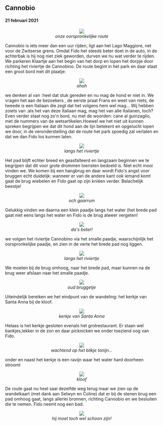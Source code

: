 ## Cannobio
#### 21 februari 2021
<p align="center"><img id="fotobreed" src="Wandelingen/foto23.jpg" /><br>
<em> onze oorspronkelijke route </em></p>
Cannobio is iets meer dan een uur rijden, ligt aan het Lago Maggiore, net voor de Zwitserse grens. 
Omdat Fido het steeds beter doet in de auto, in de achterbak is hij nog niet ziek geworden, durven we nu wat verder te rijden.
We parkeren Klaartje aan het begin van het dorp en lopen het dorpje door richting het riviertje de Cannobino. De route begint in het park en daar staat een groot bord met dit plaatje:
<p align="center"><img id="fotobreed" src="Wandelingen/foto24.jpg" /><br>
<em> ohoh </em></p>
we denken al van :heel dat stuk gereden en nu mag de hond er niet in. We vragen het aan de bezoekers , de eerste praat Frans en weet van niets, de tweede is een Italiaan die zegt dat het volgens hem wel mag... Wij hebben zoiets van :als het van deze Italiaan mag, mag het van alle Italianen, toch? 
Even verder staat nog zo'n bord, nu met de woorden: cane al guinzaglio, met de nummers van de wetsartikelen.Hoewel we het niet uit kunnen spreken begrijpen we dat dit hond aan de lijn betekent en opgelucht lopen we door, in de veronderstelling dat de route het park spoedig zal verlaten en dat we dan Fido los kunnen laten.
<p align="center"><img id="fotohoog" src="Wandelingen/foto25.jpg" /><br>
<em> langs het riviertje </em></p>
Het pad blijft echter breed en geasfalteerd en langzaam beginnen we te begrijpen dat dit voor grote drommen toeristen bedoeld is. Niet echt mooi vinden we.
We komen bij een hangbrug en daar wordt Fido's angst voor bruggen echt duidelijk: wanneer er van de andere kant ook iemand komt gaat de brug wiebelen en Fido gaat op zijn kniëen verder. Belachelijk beestje!
<p align="center"><img id="fotobreed" src="Wandelingen/foto26.jpg" /><br>
<em> och gaarrum </em></p>

Gelukkig vinden we daarna een klein paadje langs het water (het brede pad gaat niet eens langs het water en Fido is de brug alweer vergeten!
<p align="center"><img id="fotobreed" src="Wandelingen/foto27.jpg" /><br>
<em> da's beter! </em></p>
we volgen het riviertje Cannobino via het smalle paadje, waarschijnlijk het oorspronkelijke paadje, en zien in de verte het brede pad nog liggen. 
<p align="center"><img id="fotohoog" src="Wandelingen/foto28.jpg" /><br>
<em> langs het riviertje </em></p>
We moeten bij de brug omhoog, naar het brede pad, maar kunnen na de brug weer afslaan naar het smalle paadje.
<p align="center"><img id="fotohoog" src="Wandelingen/foto29.jpg" /><br>
<em> oud bruggetje </em></p>
Uiteindelijk bereiken we het eindpunt van de wandeling: het kerkje van Santa Anna bij de kloof.
<p align="center"><img id="fotohoog" src="Wandelingen/foto30.jpg" /><br>
<em> kerkje van Santa Anna </em></p>
Helaas is het kerkje gesloten evenals het grotrestaurant. Er staan wel bankjes,lekker in de zon en daar picknicken we onder toeziend oog van Fido.
<p align="center"><img id="fotohoog" src="Wandelingen/foto31.jpg" /><br>
<em> wachtend op het blikje tonijn... </em></p>  
onder en naast het kerkje is een ravijn waar het water hard doorheen stroomt
<p align="center"><img id="fotohoog" src="Wandelingen/foto32.jpg" /><br>
<em> kloof </em></p>  
De route gaat nu heel saai dezelfde weg terug maar we zien op de wandelkaart (met dank aan Selwyn en Coline) dat er bij de stenen brug een pad omhoog gaat,
langs allerlei bronnen, richting Cannobio en we besluiten die te nemen. Fido neemt nog een bad.
<p align="center"><img id="fotobreed" src="Wandelingen/foto33.jpg" /><br>
<em> hij moet toch wel schoon zijn! </em></p>
